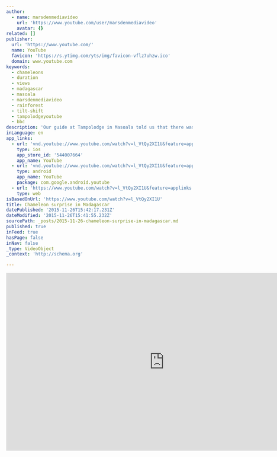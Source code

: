 ```yaml
---
author:
  - name: marsdenmediavideo
    url: 'https://www.youtube.com/user/marsdenmediavideo'
    avatar: {}
related: []
publisher:
  url: 'https://www.youtube.com/'
  name: YouTube
  favicon: 'https://s.ytimg.com/yts/img/favicon-vflz7uhzw.ico'
  domain: www.youtube.com
keywords:
  - chameleons
  - duration
  - views
  - madagascar
  - masoala
  - marsdenmediavideo
  - rainforest
  - tilt-shift
  - tampolodgeyoutube
  - bbc
description: 'Our guide at Tampolodge in Masoala told us that there was a chameleon feasting on flies near the compost pile behind the kitchen. Watch in HD!'
inLanguage: en
app_links:
  - url: 'vnd.youtube://www.youtube.com/watch?v=l_VtQy2XI1U&feature=applinks'
    type: ios
    app_store_id: '544007664'
    app_name: YouTube
  - url: 'vnd.youtube://www.youtube.com/watch?v=l_VtQy2XI1U&feature=applinks'
    type: android
    app_name: YouTube
    package: com.google.android.youtube
  - url: 'https://www.youtube.com/watch?v=l_VtQy2XI1U&feature=applinks'
    type: web
isBasedOnUrl: 'https://www.youtube.com/watch?v=l_VtQy2XI1U'
title: Chameleon surprise in Madagascar
datePublished: '2015-11-26T15:42:17.231Z'
dateModified: '2015-11-26T15:41:55.232Z'
sourcePath: _posts/2015-11-26-chameleon-surprise-in-madagascar.md
published: true
inFeed: true
hasPage: false
inNav: false
_type: VideoObject
_context: 'http://schema.org'

---
```

<iframe src="https://cdn.embedly.com/widgets/media.html?src=https%3A%2F%2Fwww.youtube.com%2Fembed%2Fl_VtQy2XI1U%3Ffeature%3Doembed&amp;url=https%3A%2F%2Fwww.youtube.com%2Fwatch%3Fv%3Dl_VtQy2XI1U&amp;image=https%3A%2F%2Fi.ytimg.com%2Fvi%2Fl_VtQy2XI1U%2Fhqdefault.jpg&amp;key=b7d04c9b404c499eba89ee7072e1c4f7&amp;type=text%2Fhtml&amp;schema=youtube" width="854" height="480" scrolling="no" frameborder="0" allowfullscreen="allowfullscreen" style=""></iframe>